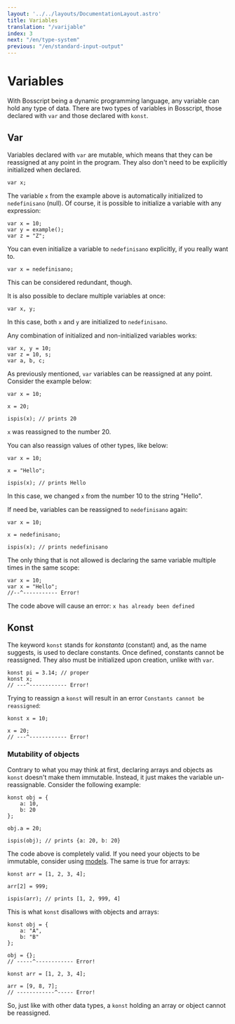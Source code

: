 ```yaml
---
layout: '../../layouts/DocumentationLayout.astro'
title: Variables
translation: "/varijable"
index: 3
next: "/en/type-system"
previous: "/en/standard-input-output"
---
```


# Variables

With Bosscript being a dynamic programming language, any variable can hold any type of data. 
There are two types of variables in Bosscript, those declared with `var` and those declared with `konst`.

## Var

Variables declared with `var` are mutable, which means that they can be reassigned at any point in the program. They also
don't need to be explicitly initialized when declared.

```bosscript
var x;
```

The variable `x` from the example above is automatically initialized to `nedefinisano` (null). Of course, it is possible
to initialize a variable with any expression:

```bosscript
var x = 10;
var y = example();
var z = "Z";
```
You can even initialize a variable to `nedefinisano` explicitly, if you really want to.

```bosscript
var x = nedefinisano;
```
This can be considered redundant, though.

It is also possible to declare multiple variables at once:

```bosscript
var x, y;
```

In this case, both `x` and `y` are initialized to `nedefinisano`. 

Any combination of initialized and non-initialized variables works:

```bosscript
var x, y = 10;
var z = 10, s;
var a, b, c;
```

As previously mentioned, `var` variables can be reassigned at any point. Consider the example below:

```bosscript
var x = 10;

x = 20;

ispis(x); // prints 20
```

`x` was reassigned to the number 20. 

You can also reassign values of other types, like below:

```bosscript
var x = 10;

x = "Hello";

ispis(x); // prints Hello
```

In this case, we changed `x` from the number 10 to the string "Hello". 

If need be, variables can be reassigned to `nedefinisano` again:

```bosscript
var x = 10;

x = nedefinisano;

ispis(x); // prints nedefinisano
```

The only thing that is not allowed is declaring the same variable multiple times in the same scope:

```bosscript
var x = 10;
var x = "Hello"; 
//--^----------- Error!
```

The code above will cause an error: `x has already been defined`

## Konst

The keyword `konst` stands for *konstanta* (constant) and, as the name suggests, is used to declare constants. Once defined,
constants cannot be reassigned. They also must be initialized upon creation, unlike with `var`.

```bosscript
konst pi = 3.14; // proper
konst x;
// ---^------------ Error!
```

Trying to reassign a `konst` will result in an error `Constants cannot be reassigned`:

```bosscript
konst x = 10;

x = 20;
// ---^------------ Error!
```

### Mutability of objects

Contrary to what you may think at first, declaring arrays and objects as `konst` doesn't make them immutable. Instead, it
just makes the variable un-reassignable. Consider the following example:

```bosscript
konst obj = {
    a: 10,
    b: 20
};

obj.a = 20;

ispis(obj); // prints {a: 20, b: 20}
```

The code above is completely valid. If you need your objects to be immutable, consider using [models](/models).
The same is true for arrays: 

```bosscript
konst arr = [1, 2, 3, 4];

arr[2] = 999;

ispis(arr); // prints [1, 2, 999, 4]
```

This is what `konst` disallows with objects and arrays: 

```bosscript
konst obj = {
    a: "A",
    b: "B"
};

obj = {};
// -----^------------ Error!

konst arr = [1, 2, 3, 4];

arr = [9, 8, 7];
// ------------^----- Error!
```

So, just like with other data types, a `konst` holding an array or object cannot be reassigned.








